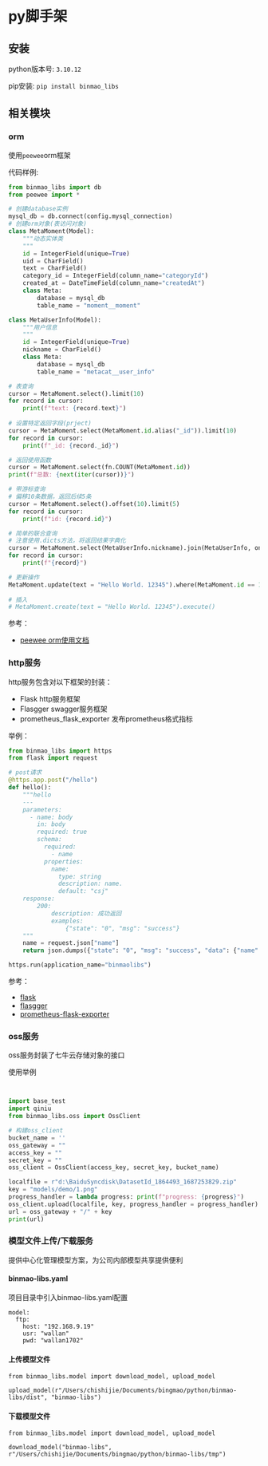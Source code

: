 # py脚手架

## 安装
python版本号: ```3.10.12```

pip安装: ```pip install binmao_libs```

## 相关模块
### orm
使用```peewee```orm框架

代码样例:
```python
from binmao_libs import db
from peewee import *

# 创建database实例
mysql_db = db.connect(config.mysql_connection)
# 创建orm对象(表访问对象)
class MetaMoment(Model):
	"""动态实体类
    """
	id = IntegerField(unique=True)
	uid = CharField()
	text = CharField()
	category_id = IntegerField(column_name="categoryId")
	created_at = DateTimeField(column_name="createdAt")
	class Meta:
		database = mysql_db
		table_name = "moment__moment"

class MetaUserInfo(Model):
	"""用户信息
	"""
	id = IntegerField(unique=True)
	nickname = CharField()
	class Meta:
		database = mysql_db
		table_name = "metacat__user_info"

# 表查询
cursor = MetaMoment.select().limit(10)
for record in cursor:
	print(f"text: {record.text}")
	
# 设置特定返回字段(prject)
cursor = MetaMoment.select(MetaMoment.id.alias("_id")).limit(10)
for record in cursor:
	print(f"_id: {record._id}")

# 返回使用函数
cursor = MetaMoment.select(fn.COUNT(MetaMoment.id))
print(f"总数: {next(iter(cursor))}")

# 带游标查询
# 偏移10条数据，返回后续5条
cursor = MetaMoment.select().offset(10).limit(5)
for record in cursor:
	print(f"id: {record.id}")

# 简单的联合查询
# 注意使用.dicts方法，将返回结果字典化
cursor = MetaMoment.select(MetaUserInfo.nickname).join(MetaUserInfo, on=(MetaUserInfo.id == MetaMoment.uid)).limit(1).dicts()
for record in cursor:
	print(f"{record}")

# 更新操作
MetaMoment.update(text = "Hello World. 12345").where(MetaMoment.id == 1).execute()
  
# 插入
# MetaMoment.create(text = "Hello World. 12345").execute()

```
参考：
* [peewee orm使用文档](http://docs.peewee-orm.com/en/latest/peewee/quickstart.html)

### http服务
http服务包含对以下框架的封装：
* Flask
  http服务框架
* Flasgger
  swagger服务框架
* prometheus_flask_exporter
  发布prometheus格式指标

举例：
```python
from binmao_libs import https
from flask import request

# post请求
@https.app.post("/hello")
def hello():
    """hello
    ---
    parameters:
      - name: body
        in: body
        required: true
        schema:
          required:
            - name
          properties:
            name:
              type: string
              description: name.
              default: "csj"
    response:
        200:
            description: 成功返回
            examples:
                {"state": "0", "msg": "success"}
    """
    name = request.json["name"]
    return json.dumps({"state": "0", "msg": "success", "data": {"name": name}})

https.run(application_name="binmaolibs")
```
参考：
* [flask](https://flask.palletsprojects.com/en/2.3.x/)
* [flasgger](https://github.com/flasgger/flasgger)
* [prometheus-flask-exporter](https://pypi.org/project/prometheus-flask-exporter/)

### oss服务
oss服务封装了七牛云存储对象的接口

使用举例
```python


import base_test
import qiniu
from binmao_libs.oss import OssClient

# 构建oss_client
bucket_name = ''
oss_gateway = ""
access_key = ""
secret_key = ""
oss_client = OssClient(access_key, secret_key, bucket_name)

localfile = r"d:\BaiduSyncdisk\DatasetId_1864493_1687253829.zip"
key = "models/demo/1.png"
progress_handler = lambda progress: print(f"progress: {progress}")
oss_client.upload(localfile, key, progress_handler = progress_handler)
url = oss_gateway + "/" + key
print(url)

```

### 模型文件上传/下载服务
提供中心化管理模型方案，为公司内部模型共享提供便利
#### binmao-libs.yaml
项目目录中引入binmao-libs.yaml配置
```
model:
  ftp:
    host: "192.168.9.19"
    usr: "wallan"
    pwd: "wallan1702"
```
#### 上传模型文件
```
from binmao_libs.model import download_model, upload_model

upload_model(r"/Users/chishijie/Documents/bingmao/python/binmao-libs/dist", "binmao-libs")
```

#### 下载模型文件
```
from binmao_libs.model import download_model, upload_model

download_model("binmao-libs", r"/Users/chishijie/Documents/bingmao/python/binmao-libs/tmp")
```